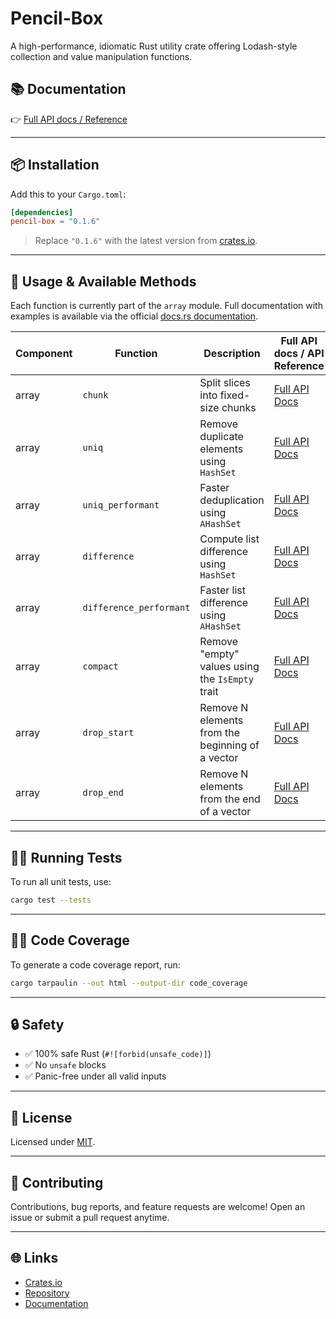 # Pencil-Box

A high-performance, idiomatic Rust utility crate offering Lodash-style collection and value manipulation functions.

## 📚 Documentation

👉 [Full API docs / Reference](https://docs.rs/pencil-box/latest/pencil_box/)

---

## 📦 Installation

Add this to your `Cargo.toml`:

```toml
[dependencies]
pencil-box = "0.1.6"
```

> Replace `"0.1.6"` with the latest version from [crates.io](https://crates.io/crates/pencil-box).

---

## 🚀 Usage & Available Methods

Each function is currently part of the `array` module. Full documentation with examples is available via the official [docs.rs documentation](https://docs.rs/pencil-box).

| Component | Function                | Description                                      | Full API docs / API Reference                                                                                         |
| --------- | ----------------------- | ------------------------------------------------ | --------------------------------------------------------------------------------------------------------------------- |
| array     | `chunk`                 | Split slices into fixed-size chunks              | [Full API Docs](https://docs.rs/pencil-box/latest/pencil_box/array/chunk/fn.chunk.html)                                       |
| array     | `uniq`                  | Remove duplicate elements using `HashSet`        | [Full API Docs](https://docs.rs/pencil-box/latest/pencil_box/array/uniq/fn.uniq.html)                                          |
| array     | `uniq_performant`       | Faster deduplication using `AHashSet`            | [Full API Docs](https://docs.rs/pencil-box/latest/pencil_box/array/uniq/fn.uniq_performant.html)                   |
| array     | `difference`            | Compute list difference using `HashSet`          | [Full API Docs](https://docs.rs/pencil-box/latest/pencil_box/array/difference/fn.difference.html)                        |
| array     | `difference_performant` | Faster list difference using `AHashSet`          | [Full API Docs](https://docs.rs/pencil-box/latest/pencil_box/array/difference/fn.difference_performant.html) |
| array     | `compact`               | Remove "empty" values using the `IsEmpty` trait  | [Full API Docs](https://docs.rs/pencil-box/latest/pencil_box/array/compact/fn.compact.html)                                 |
| array     | `drop_start`            | Remove N elements from the beginning of a vector | [Full API Docs](https://docs.rs/pencil-box/latest/pencil_box/array/drop_start/fn.drop_start.html)                       |
| array     | `drop_end`              | Remove N elements from the end of a vector       | [Full API Docs](https://docs.rs/pencil-box/latest/pencil_box/array/drop_end/fn.drop_end.html)                             |

---


## 🥪✅ Running Tests

To run all unit tests, use:

```bash
cargo test --tests
```

---

## 💯📂 Code Coverage

To generate a code coverage report, run:

```bash
cargo tarpaulin --out html --output-dir code_coverage
```

---

## 🔒 Safety

* ✅ 100% safe Rust (`#![forbid(unsafe_code)]`)
* ✅ No `unsafe` blocks
* ✅ Panic-free under all valid inputs

---

## 📄 License

Licensed under [MIT](LICENSE-MIT).

---

## 🤝 Contributing

Contributions, bug reports, and feature requests are welcome!
Open an issue or submit a pull request anytime.

---

## 🌐 Links

* [Crates.io](https://crates.io/crates/pencil-box)
* [Repository](https://github.com/rocketnozzle/pencil-box)
* [Documentation](https://docs.rs/pencil-box/latest/pencil_box/)
